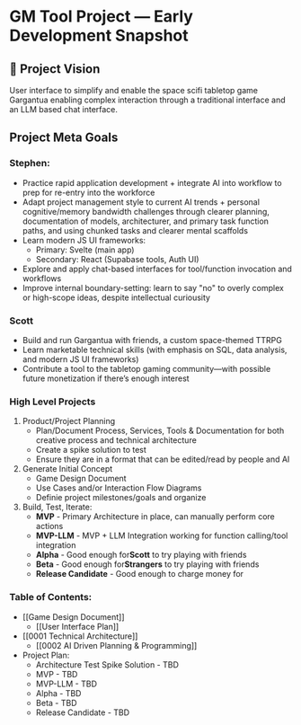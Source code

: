 # GM Tool Project — Early Development Snapshot

## 🧠 Project Vision

User interface to simplify and enable the space scifi tabletop game Gargantua enabling complex interaction through a traditional interface and an LLM based chat interface.

## Project Meta Goals

### Stephen:

- Practice rapid application development + integrate AI into workflow to prep for re-entry into the workforce
- Adapt project management style to current AI trends + personal cognitive/memory bandwidth challenges through clearer planning, documentation of models, architecturer, and primary task function paths, and using chunked tasks and clearer mental scaffolds
- Learn modern JS UI frameworks:
  - Primary: Svelte (main app)
  - Secondary: React (Supabase tools, Auth UI)
- Explore and apply chat-based interfaces for tool/function invocation and workflows
- Improve internal boundary-setting: learn to say "no" to overly complex or high-scope ideas, despite intellectual curiousity

### Scott

- Build and run Gargantua with friends, a custom space-themed TTRPG
- Learn marketable technical skills (with emphasis on SQL, data analysis, and modern JS UI frameworks)
- Contribute a tool to the tabletop gaming community—with possible future monetization if there’s enough interest

### High Level Projects

1. Product/Project Planning
   - Plan/Document Process, Services, Tools & Documentation for both creative process and technical architecture
   - Create a spike solution to test
   - Ensure they are in a format that can be edited/read by people and AI
2. Generate Initial Concept
   * Game Design Document
   * Use Cases and/or Interaction Flow Diagrams
   * Definie project milestones/goals and organize
3. Build, Test, Iterate:
   * **MVP** - Primary Architecture in place, can manually perform core actions
   * **MVP-LLM** - MVP + LLM Integration working for function calling/tool integration
   * **Alpha** - Good enough for**Scott** to try playing with friends
   * **Beta** - Good enough for**Strangers** to try playing with friends
   * **Release Candidate** - Good enough to charge money for

### Table of Contents:
* [[Game Design Document]]
  * [[User Interface Plan]]
* [[0001 Technical Architecture]]
  * [[0002 AI Driven Planning & Programming]]
* Project Plan:
  * Architecture Test Spike Solution - TBD
  * MVP - TBD
  * MVP-LLM - TBD
  * Alpha - TBD
  * Beta - TBD
  * Release Candidate - TBD